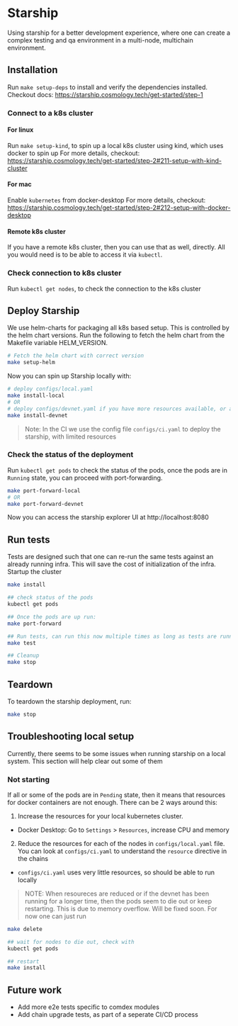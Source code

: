 # Starship

Using starship for a better development experience, where one can create a 
complex testing and qa environment in a multi-node, multichain environment.

## Installation
Run `make setup-deps` to install and verify the dependencies installed.
Checkout docs: https://starship.cosmology.tech/get-started/step-1

### Connect to a k8s cluster
#### For linux
Run `make setup-kind`, to spin up a local k8s cluster using kind, which uses docker to spin up
For more details, checkout: https://starship.cosmology.tech/get-started/step-2#211-setup-with-kind-cluster

#### For mac
Enable `kubernetes` from docker-desktop
For more details, checkout: https://starship.cosmology.tech/get-started/step-2#212-setup-with-docker-desktop

#### Remote k8s cluster
If you have a remote k8s cluster, then you can use that as well, directly.
All you would need is to be able to access it via `kubectl`.

### Check connection to k8s cluster
Run `kubectl get nodes`, to check the connection to the k8s cluster

## Deploy Starship
We use helm-charts for packaging all k8s based setup. This is controlled by the helm chart versions. Run the following to fetch the helm chart from the Makefile variable HELM_VERSION.
```bash
# Fetch the helm chart with correct version
make setup-helm
```

Now you can spin up Starship locally with:
```bash
# deploy configs/local.yaml
make install-local
# OR
# deploy configs/devnet.yaml if you have more resources available, or a remote k8s cluster
make install-devnet
```

> Note: In the CI we use the config file `configs/ci.yaml` to deploy the starship, with limited resources

### Check the status of the deployment
Run `kubectl get pods` to check the status of the pods, once the pods are in `Running` state, you can proceed with port-forwarding.
```bash
make port-forward-local
# OR
make port-forward-devnet
```

Now you can access the starship explorer UI at http://localhost:8080

## Run tests
Tests are designed such that one can re-run the same tests against an already running infra. This will save the cost of initialization of the infra.
Startup the cluster
```bash
make install

## check status of the pods
kubectl get pods

## Once the pods are up run:
make port-forward

## Run tests, can run this now multiple times as long as tests are running
make test

## Cleanup
make stop
```

## Teardown
To teardown the starship deployment, run:
```bash
make stop
```

## Troubleshooting local setup

Currently, there seems to be some issues when running starship on a local system. This section will help clear out some of them

### Not starting
If all or some of the pods are in `Pending` state, then it means that resources for docker containers are not enough.
There can be 2 ways around this:

1. Increase the resources for your local kubernetes cluster.
* Docker Desktop: Go to `Settings` > `Resources`, increase CPU and memory
2. Reduce the resources for each of the nodes in `configs/local.yaml` file. You can look at `configs/ci.yaml` to understand the `resource` directive in the chains
* `configs/ci.yaml` uses very little resources, so should be able to run locally

> NOTE: When resoureces are reduced or if the devnet has been running for a longer time, then the pods seem to die out or keep restarting. This is due to memory overflow. Will be fixed soon. For now
> one can just run
```bash
make delete

## wait for nodes to die out, check with
kubectl get pods

## restart
make install
```

## Future work
* Add more e2e tests specific to comdex modules
* Add chain upgrade tests, as part of a seperate CI/CD process
